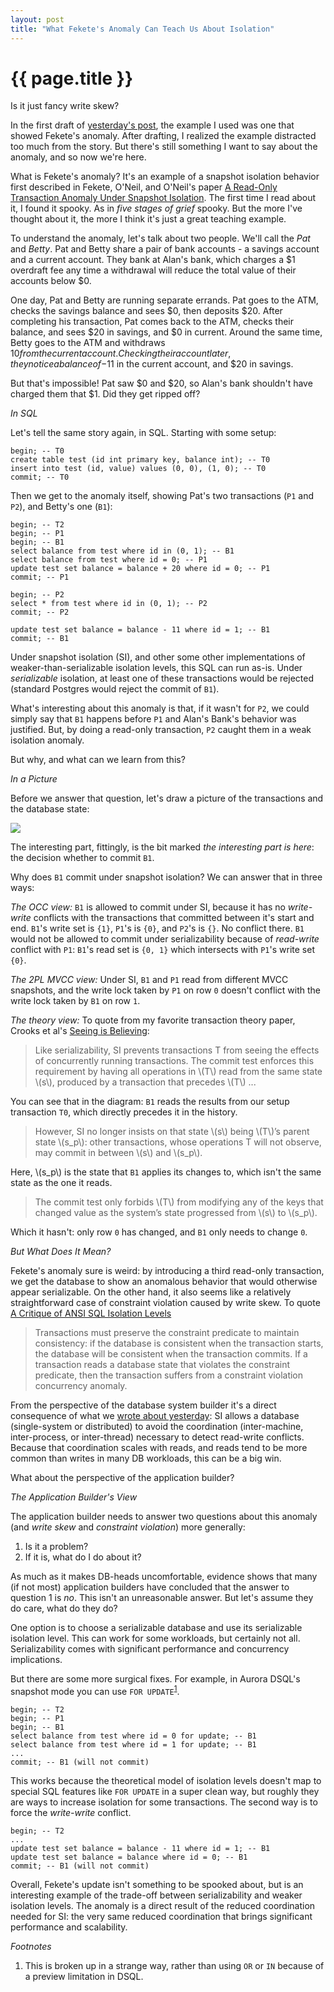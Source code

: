 ```yaml
---
layout: post
title: "What Fekete's Anomaly Can Teach Us About Isolation"
---
```


{{ page.title }}
================

<link rel="stylesheet" href="https://cdnjs.cloudflare.com/ajax/libs/prism/1.29.0/themes/prism.min.css">
<script src="https://cdnjs.cloudflare.com/ajax/libs/prism/1.29.0/prism.min.js"></script>
<script src="https://cdnjs.cloudflare.com/ajax/libs/prism/1.29.0/components/prism-sql.min.js"></script>

<script>
  MathJax = {
    tex: {inlineMath: [['\\(', '\\)']]}
  };
</script>
<script id="MathJax-script" async src="https://cdn.jsdelivr.net/npm/mathjax@3/es5/tex-mml-chtml.js"></script>

<p class="meta">Is it just fancy write skew?</p>

In the first draft of [yesterday's post](https://brooker.co.za/blog/2025/02/04/versioning.html), the example I used was one that showed Fekete's anomaly. After drafting, I realized the example distracted too much from the story. But there's still something I want to say about the anomaly, and so now we're here.

What is Fekete's anomaly? It's an example of a snapshot isolation behavior first described in Fekete, O'Neil, and O'Neil's paper [A Read-Only Transaction Anomaly Under Snapshot Isolation](https://dl.acm.org/doi/abs/10.1145/1031570.1031573). The first time I read about it, I found it spooky. As in *five stages of grief* spooky. But the more I've thought about it, the more I think it's just a great teaching example.

To understand the anomaly, let's talk about two people. We'll call the *Pat* and *Betty*. Pat and Betty share a pair of bank accounts - a savings account and a current account. They bank at Alan's bank, which charges a $1 overdraft fee any time a withdrawal will reduce the total value of their accounts below $0.

One day, Pat and Betty are running separate errands. Pat goes to the ATM, checks the savings balance and sees $0, then deposits $20. After completing his transaction, Pat comes back to the ATM, checks their balance, and sees $20 in savings, and $0 in current. Around the same time, Betty goes to the ATM and withdraws $10 from the current account. Checking their account later, they notice a balance of -$11 in the current account, and $20 in savings.

But that's impossible! Pat saw $0 and $20, so Alan's bank shouldn't have charged them that $1. Did they get ripped off?

*In SQL*

Let's tell the same story again, in SQL. Starting with some setup:

<pre><code class="language-sql">begin; -- T0
create table test (id int primary key, balance int); -- T0
insert into test (id, value) values (0, 0), (1, 0); -- T0
commit; -- T0
</code></pre>

Then we get to the anomaly itself, showing Pat's two transactions (`P1` and `P2`), and Betty's one (`B1`):

<pre><code class="language-sql">begin; -- T2
begin; -- P1
begin; -- B1
select balance from test where id in (0, 1); -- B1
select balance from test where id = 0; -- P1
update test set balance = balance + 20 where id = 0; -- P1
commit; -- P1

begin; -- P2
select * from test where id in (0, 1); -- P2
commit; -- P2

update test set balance = balance - 11 where id = 1; -- B1
commit; -- B1
</code></pre>

Under snapshot isolation (SI), and other some other implementations of weaker-than-serializable isolation levels, this SQL can run as-is. Under *serializable* isolation, at least one of these transactions would be rejected (standard Postgres would reject the commit of `B1`).

What's interesting about this anomaly is that, if it wasn't for `P2`, we could simply say that `B1` happens before `P1` and Alan's Bank's behavior was justified. But, by doing a read-only transaction, `P2` caught them in a weak isolation anomaly.

But why, and what can we learn from this?

*In a Picture*

Before we answer that question, let's draw a picture of the transactions and the database state:

![](/blog/images/feketes_anomaly.svg)

The interesting part, fittingly, is the bit marked *the interesting part is here*: the decision whether to commit `B1`.

Why does `B1` commit under snapshot isolation? We can answer that in three ways:

*The OCC view:* `B1` is allowed to commit under SI, because it has no *write-write* conflicts with the transactions that committed between it's start and end. `B1`'s write set is `{1}`, `P1`'s is `{0}`, and `P2`'s is `{}`. No conflict there. `B1` would not be allowed to commit under serializability because of *read-write* conflict with `P1`: `B1`'s read set is `{0, 1}` which intersects with `P1`'s write set `{0}`.

*The 2PL MVCC view:* Under SI, `B1` and `P1` read from different MVCC snapshots, and the write lock taken by `P1` on row `0` doesn't conflict with the write lock taken by `B1` on row `1`.

*The theory view:* To quote from my favorite transaction theory paper, Crooks et al's [Seeing is Believing](https://dl.acm.org/doi/pdf/10.1145/3087801.3087802):

> Like serializability, SI prevents transactions T from seeing the effects of concurrently running transactions. The commit test enforces this requirement by having all operations in \\(T\\) read from the same state \\(s\\), produced by a transaction that precedes \\(T\\) ...

You can see that in the diagram: `B1` reads the results from our setup transaction `T0`, which directly precedes it in the history.

> However, SI no longer insists on that state \\(s\\) being \\(T\\)’s parent state \\(s_p\\): other transactions, whose operations T will not observe, may commit in between \\(s\\) and \\(s_p\\).

Here, \\(s_p\\) is the state that `B1` applies its changes to, which isn't the same state as the one it reads.

> The commit test only forbids \\(T\\) from modifying any of the keys that changed value as the system’s state progressed from \\(s\\) to \\(s_p\\).

Which it hasn't: only row `0` has changed, and `B1` only needs to change `0`.

*But What Does It Mean?*

Fekete's anomaly sure is weird: by introducing a third read-only transaction, we get the database to show an anomalous behavior that would otherwise appear serializable. On the other hand, it also seems like a relatively straightforward case of constraint violation caused by write skew. To quote [A Critique of ANSI SQL Isolation Levels](https://www.microsoft.com/en-us/research/wp-content/uploads/2016/02/tr-95-51.pdf)

> Transactions must preserve the constraint predicate to maintain consistency: if the database is consistent when the transaction starts, the database will be consistent when the transaction commits. If a transaction reads a database state that violates the constraint predicate, then the transaction suffers from a constraint violation concurrency anomaly.

From the perspective of the database system builder it's a direct consequence of what we [wrote about yesterday](https://brooker.co.za/blog/2025/02/04/versioning.html): SI allows a database (single-system or distributed) to avoid the coordination (inter-machine, inter-process, or inter-thread) necessary to detect read-write conflicts. Because that coordination scales with reads, and reads tend to be more common than writes in many DB workloads, this can be a big win.

What about the perspective of the application builder?

*The Application Builder's View*

The application builder needs to answer two questions about this anomaly (and *write skew* and *constraint violation*) more generally:

1. Is it a problem?
2. If it is, what do I do about it?

As much as it makes DB-heads uncomfortable, evidence shows that many (if not most) application builders have concluded that the answer to question 1 is *no*. This isn't an unreasonable answer. But let's assume they do care, what do they do?

One option is to choose a serializable database and use its serializable isolation level. This can work for some workloads, but certainly not all. Serializability comes with significant performance and concurrency implications.

But there are some more surgical fixes. For example, in Aurora DSQL's snapshot mode you can use `FOR UPDATE`<sup>[1](#foot1)</sup>.

<pre><code class="language-sql">begin; -- T2
begin; -- P1
begin; -- B1
select balance from test where id = 0 for update; -- B1
select balance from test where id = 1 for update; -- B1
...
commit; -- B1 (will not commit)
</code></pre>

This works because the theoretical model of isolation levels doesn't map to special SQL features like `FOR UPDATE` in a super clean way, but roughly they are ways to increase isolation for some transactions. The second way is to force the *write-write* conflict.

<pre><code class="language-sql">begin; -- T2
...
update test set balance = balance - 11 where id = 1; -- B1
update test set balance = balance where id = 0; -- B1
commit; -- B1 (will not commit)
</code></pre>

Overall, Fekete's update isn't something to be spooked about, but is an interesting example of the trade-off between serializability and weaker isolation levels. The anomaly is a direct result of the reduced coordination needed for SI: the very same reduced coordination that brings significant performance and scalability.

*Footnotes*

1. <a name="foot1"></a> This is broken up in a strange way, rather than using `OR` or `IN` because of a preview limitation in DSQL.